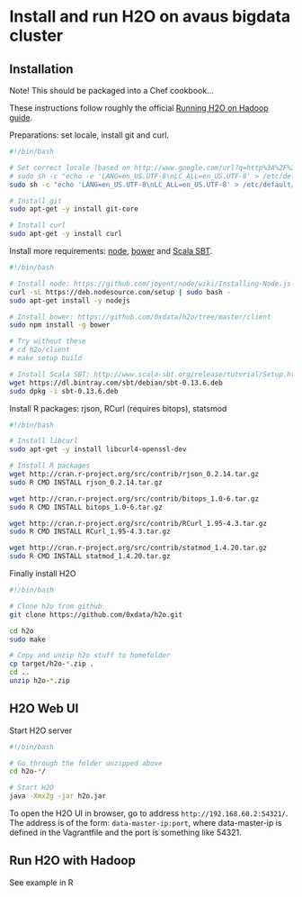 # Install and run H2O on avaus bigdata cluster

## Installation

Note! This should be packaged into a Chef cookbook...

These instructions follow roughly the official [Running H2O on Hadoop guide](http://docs.0xdata.com/deployment/hadoop_tutorial.html).

Preparations: set locale, install git and curl.

```bash
#!/bin/bash

# Set correct locale (based on http://www.google.com/url?q=http%3A%2F%2Faskubuntu.com%2Fquestions%2F162391%2Fhow-do-i-fix-my-locale-issue&sa=D&sntz=1&usg=AFQjCNHqArOU_XUHwtSKPwR5tKv4NdEr4w)
# sudo sh -c "echo -e 'LANG=en_US.UTF-8\nLC_ALL=en_US.UTF-8' > /etc/default/locale"
sudo sh -c "echo 'LANG=en_US.UTF-8\nLC_ALL=en_US.UTF-8' > /etc/default/locale"

# Install git
sudo apt-get -y install git-core

# Install curl
sudo apt-get -y install curl
```

Install more requirements: [node](https://github.com/joyent/node/wiki/Installing-Node.js-via-package-manager), [bower](https://github.com/0xdata/h2o/tree/master/client) and [Scala SBT](http://www.scala-sbt.org/release/tutorial/Setup.html).

```bash
#!/bin/bash

# Install node: https://github.com/joyent/node/wiki/Installing-Node.js-via-package-manager
curl -sL https://deb.nodesource.com/setup | sudo bash -
sudo apt-get install -y nodejs

# Install bower: https://github.com/0xdata/h2o/tree/master/client
sudo npm install -g bower

# Try without these
# cd h2o/client
# make setup build

# Install Scala SBT: http://www.scala-sbt.org/release/tutorial/Setup.html
wget https://dl.bintray.com/sbt/debian/sbt-0.13.6.deb
sudo dpkg -i sbt-0.13.6.deb
```

Install R packages: rjson, RCurl (requires bitops), statsmod

```bash
#!/bin/bash

# Install libcurl
sudo apt-get -y install libcurl4-openssl-dev

# Install R packages
wget http://cran.r-project.org/src/contrib/rjson_0.2.14.tar.gz
sudo R CMD INSTALL rjson_0.2.14.tar.gz

wget http://cran.r-project.org/src/contrib/bitops_1.0-6.tar.gz
sudo R CMD INSTALL bitops_1.0-6.tar.gz

wget http://cran.r-project.org/src/contrib/RCurl_1.95-4.3.tar.gz
sudo R CMD INSTALL RCurl_1.95-4.3.tar.gz

wget http://cran.r-project.org/src/contrib/statmod_1.4.20.tar.gz
sudo R CMD INSTALL statmod_1.4.20.tar.gz
```

Finally install H2O

```bash
#!/bin/bash

# Clone h2o from github
git clone https://github.com/0xdata/h2o.git

cd h2o
sudo make

# Copy and unzip h2o stuff to homefolder
cp target/h2o-*.zip .
cd ..
unzip h2o-*.zip
```


## H2O Web UI

Start H2O server

```bash
#!/bin/bash

# Go through the folder unzipped above
cd h2o-*/

# Start H2O
java -Xmx2g -jar h2o.jar
```

To open the H2O UI in browser, go to address `http://192.168.60.2:54321/`. The address is of the form: `data-master-ip:port`, where data-master-ip is defined in the Vagrantfile and the port is something like 54321. 

## Run H2O with Hadoop

See example in R
